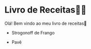 # Livro de Receitas:man_cook:

Olá! Bem vindo ao meu livro de receitas:wave:

- Strogonoff de Frango

- Pavê
